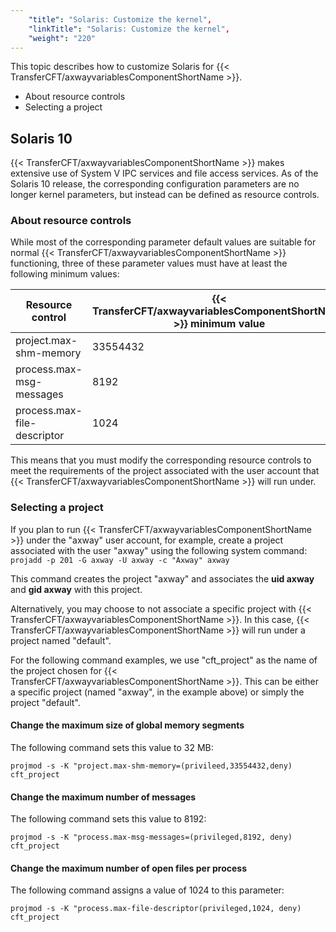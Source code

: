 ```yaml
---
    "title": "Solaris: Customize the kernel",
    "linkTitle": "Solaris: Customize the kernel",
    "weight": "220"
---
```

This topic describes how to customize Solaris for {{< TransferCFT/axwayvariablesComponentShortName  >}}.

- About resource controls
- Selecting a project

<span id="Solaris_10"></span>

Solaris 10
----------

{{< TransferCFT/axwayvariablesComponentShortName  >}} makes extensive use of System V IPC services and file access services. As of the Solaris 10 release, the corresponding configuration parameters are no longer kernel parameters, but instead can be defined as resource controls.

<span id="About"></span>

### About resource controls

While most of the corresponding parameter default values are suitable for normal {{< TransferCFT/axwayvariablesComponentShortName  >}} functioning, three of these parameter values must have at least the following minimum values:


| Resource control  | {{< TransferCFT/axwayvariablesComponentShortName  >}} minimum value  |
| --- | --- |
| project.max-shm-memory  | 33554432  |
| process.max-msg-messages  | 8192  |
| process.max-file-descriptor  | 1024  |


This means that you must modify the corresponding resource controls to meet the requirements of the project associated with the user account that {{< TransferCFT/axwayvariablesComponentShortName  >}} will run under.

<span id="Selectin"></span>

### Selecting a project

If you plan to run {{< TransferCFT/axwayvariablesComponentShortName  >}} under the "axway" user account, for example, create a project associated with the user "axway" using the following system command: `projadd -p 201 -G axway -U axway -c "Axway" axway`

This command creates the project "axway" and associates the ****uid axway**** and ****gid axway**** with this project.

Alternatively, you may choose to not associate a specific project with {{< TransferCFT/axwayvariablesComponentShortName  >}}. In this case, {{< TransferCFT/axwayvariablesComponentShortName  >}} will run under a project named "default".

For the following command examples, we use "cft_project" as the name of the project chosen for {{< TransferCFT/axwayvariablesComponentShortName  >}}. This can be either a specific project (named "axway", in the example above) or simply the project "default".

#### Change the maximum size of global memory segments

The following command sets this value to 32 MB:

```
projmod -s -K "project.max-shm-memory=(privileed,33554432,deny) cft_project
```

#### Change the maximum number of messages

The following command sets this value to 8192:

```
projmod -s -K "process.max-msg-messages=(privileged,8192, deny) cft_project
```

#### Change the maximum number of open files per process

The following command assigns a value of 1024 to this parameter:

```
projmod -s -K "process.max-file-descriptor(privileged,1024, deny) cft_project
```
